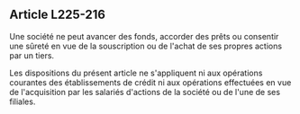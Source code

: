 Article L225-216
----
Une société ne peut avancer des fonds, accorder des prêts ou consentir une
sûreté en vue de la souscription ou de l'achat de ses propres actions par un
tiers.

Les dispositions du présent article ne s'appliquent ni aux opérations courantes
des établissements de crédit ni aux opérations effectuées en vue de
l'acquisition par les salariés d'actions de la société ou de l'une de ses
filiales.
